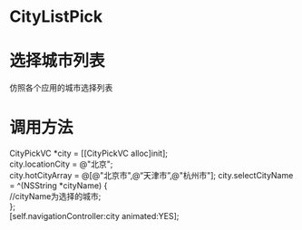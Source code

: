 # CityListPick
# 选择城市列表    
仿照各个应用的城市选择列表    
# 调用方法      
CityPickVC *city = [[CityPickVC alloc]init];    
city.locationCity = @"北京";    
city.hotCityArray = @[@"北京市",@“天津市”,@"杭州市"];
city.selectCityName = ^(NSString *cityName) {    
//cityName为选择的城市;       
};     
[self.navigationController:city animated:YES];   

